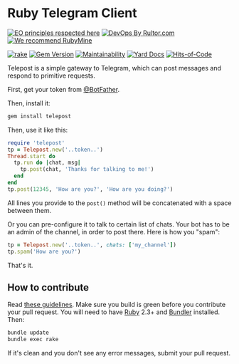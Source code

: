 # Ruby Telegram Client

[![EO principles respected here](https://www.elegantobjects.org/badge.svg)](https://www.elegantobjects.org)
[![DevOps By Rultor.com](http://www.rultor.com/b/yegor256/telepost)](http://www.rultor.com/p/yegor256/telepost)
[![We recommend RubyMine](https://www.elegantobjects.org/rubymine.svg)](https://www.jetbrains.com/ruby/)

[![rake](https://github.com/yegor256/telepost/actions/workflows/rake.yml/badge.svg)](https://github.com/yegor256/telepost/actions/workflows/rake.yml)
[![Gem Version](https://badge.fury.io/rb/telepost.svg)](http://badge.fury.io/rb/telepost)
[![Maintainability](https://api.codeclimate.com/v1/badges/21aec58faee3866bdfbb/maintainability)](https://codeclimate.com/github/yegor256/telepost/maintainability)
[![Yard Docs](http://img.shields.io/badge/yard-docs-blue.svg)](http://rubydoc.info/github/yegor256/telepost/master/frames)
[![Hits-of-Code](https://hitsofcode.com/github/yegor256/telepost)](https://hitsofcode.com/view/github/yegor256/telepost)

Telepost is a simple gateway to Telegram, which can post messages
and respond to primitive requests.

First, get your token from [@BotFather](https://t.me/BotFather).

Then, install it:

```bash
gem install telepost
```

Then, use it like this:

```ruby
require 'telepost'
tp = Telepost.new('..token..')
Thread.start do
  tp.run do |chat, msg|
    tp.post(chat, 'Thanks for talking to me!')
  end
end
tp.post(12345, 'How are you?', 'How are you doing?')
```

All lines you provide to the `post()` method will be concatenated
with a space between them.

Or you can pre-configure it to talk to certain list of chats.
Your bot has to be an admin of the channel, in order to post there.
Here is how you "spam":

```ruby
tp = Telepost.new('..token..', chats: ['my_channel'])
tp.spam('How are you?')
```

That's it.

## How to contribute

Read
[these guidelines](https://www.yegor256.com/2014/04/15/github-guidelines.html).
Make sure you build is green before you contribute
your pull request. You will need to have
[Ruby](https://www.ruby-lang.org/en/) 2.3+ and
[Bundler](https://bundler.io/) installed. Then:

```bash
bundle update
bundle exec rake
```

If it's clean and you don't see any error messages, submit your pull request.
